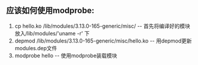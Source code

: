 ## 应该如何使用modprobe:
1. cp hello.ko /lib/modules/3.13.0-165-generic/misc/ -- 首先将编译好的模块放入/lib/modules/'uname -r' 下  
1. depmod /lib/modules/3.13.0-165-generic/misc/hello.ko -- 用depmod更新modules.dep文件  
1. modprobe hello -- 使用modprobe装载模块  
